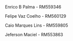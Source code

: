 Enrico B Palma - RM559346

Felipe Vaz Coelho - RM560129

Caio Marques Lins - RM559805

Jeferson Maciel - RM553863